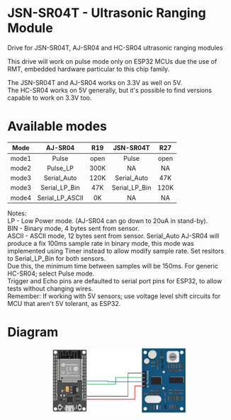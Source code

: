 # JSN-SR04T - Ultrasonic Ranging Module
Drive for JSN-SR04T, AJ-SR04 and HC-SR04 ultrasonic ranging modules

This drive will work on pulse mode only on ESP32 MCUs due the use of RMT, embedded hardware particular to this chip family.

The JSN-SR04T and AJ-SR04 works on 3.3V as well on 5V.  
The HC-SR04 works on 5V generally, but it's possible to find versions capable to work on 3.3V too.

# Available modes 
Mode |    AJ-SR04    |    R19  | JSN-SR04T |  R27
---- | :-------------: | :--------:| :---------: | :------:
mode1|     Pulse     |   open  |   Pulse   | open
mode2|   Pulse_LP    |   300K  |     NA    |  NA
mode3|  Serial_Auto  |   120K  | Serial_Auto | 47K
mode3|  Serial_LP_Bin |   47K  | Serial_LP_Bin | 120K
mode4| Serial_LP_ASCII |   0K  |  NA          | NA

Notes:  
LP - Low Power mode. (AJ-SR04 can go down to 20uA in stand-by).  
BIN - Binary mode, 4 bytes sent from sensor.  
ASCII - ASCII mode, 12 bytes sent from sensor. 
Serial_Auto AJ-SR04 will produce a fix 100ms sample rate in binary mode, 
this mode was implemented using Timer instead to allow modify sample rate. Set resitors to Serial_LP_Bin for both sensors.  
Due this, the minimum time between samples will be 150ms. 
For generic HC-SR04; select Pulse mode.  
Trigger and Echo pins are defaulted to serial port pins for ESP32, to allow tests without changing wires.  
Remember: If working with 5V sensors; use voltage level shift circuits for MCU that aren't 5V tolerant, as ESP32.
# Diagram

<p align="center">
  <img src="https://github.com/up-streamer/nf_SerialHC-SR04/blob/master/nf_SerialHC-SR04_Diag.png" width="300" title="ESP32 Dev.kit v1 nf Com2">
</p>

